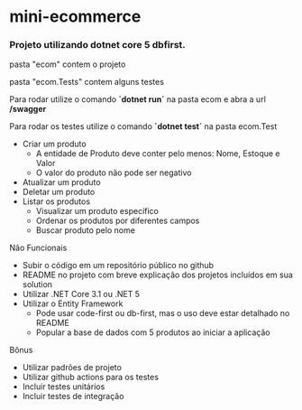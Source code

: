 # mini-ecommerce

### Projeto utilizando dotnet core 5 dbfirst.
pasta "ecom" contem o projeto

pasta "ecom.Tests" contem alguns testes

Para rodar utilize o comando **´dotnet run´** na pasta ecom e abra a url **/swagger**

Para rodar os testes utilize o comando **´dotnet test´** na pasta ecom.Test

- Criar um produto
	- A entidade de Produto deve conter pelo menos: Nome, Estoque e Valor
	- O valor do produto não pode ser negativo
- Atualizar um produto
- Deletar um produto
- Listar os produtos
	- Visualizar um produto específico
	- Ordenar os produtos por diferentes campos
	- Buscar produto pelo nome

Não Funcionais
- Subir o código em um repositório público no github
- README no projeto com breve explicação dos projetos incluídos em sua solution
- Utilizar .NET Core 3.1 ou .NET 5
- Utilizar o Entity Framework
	- Pode usar code-first ou db-first, mas o uso deve estar detalhado no README
	- Popular a base de dados com 5 produtos ao iniciar a aplicação

Bônus
- Utilizar padrões de projeto
- Utilizar github actions para os testes
- Incluir testes unitários
- Incluir testes de integração
